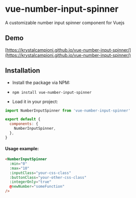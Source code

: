 # vue-number-input-spinner
A customizable number input spinner component for Vuejs

## Demo
[https://krystalcampioni.github.io/vue-number-input-spinner/](https://krystalcampioni.github.io/vue-number-input-spinner/)

## Installation

* Install the package via NPM:

* `npm install vue-number-input-spinner`

* Load it in your project:

```javascript
import NumberInputSpinner from 'vue-number-input-spinner'

export default {
  components: {
    NumberInputSpinner,
  },
}
```

#### Usage example:
```html
<NumberInputSpinner
  :min="0"
  :max="10"
  :inputClass="your-css-class"
  :buttonClass="your-other-css-class"
  :integerOnly="true"
  @newNumber="someFunction"
/>
```
